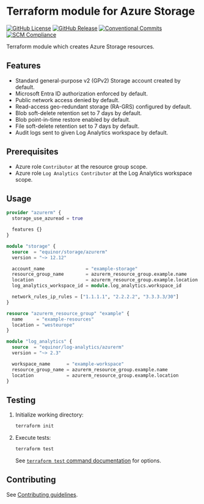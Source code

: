 # Terraform module for Azure Storage

[![GitHub License](https://img.shields.io/github/license/equinor/terraform-azurerm-storage)](https://github.com/equinor/terraform-azurerm-storage/blob/main/LICENSE)
[![GitHub Release](https://img.shields.io/github/v/release/equinor/terraform-azurerm-storage)](https://github.com/equinor/terraform-azurerm-storage/releases/latest)
[![Conventional Commits](https://img.shields.io/badge/Conventional%20Commits-1.0.0-%23FE5196?logo=conventionalcommits&logoColor=white)](https://conventionalcommits.org)
[![SCM Compliance](https://scm-compliance-api.radix.equinor.com/repos/equinor/terraform-azurerm-storage/badge)](https://developer.equinor.com/governance/scm-policy/)

Terraform module which creates Azure Storage resources.

## Features

- Standard general-purpose v2 (GPv2) Storage account created by default.
- Microsoft Entra ID authorization enforced by default.
- Public network access denied by default.
- Read-access geo-redundant storage (RA-GRS) configured by default.
- Blob soft-delete retention set to 7 days by default.
- Blob point-in-time restore enabled by default.
- File soft-delete retention set to 7 days by default.
- Audit logs sent to given Log Analytics workspace by default.

## Prerequisites

- Azure role `Contributor` at the resource group scope.
- Azure role `Log Analytics Contributor` at the Log Analytics workspace scope.

## Usage

```terraform
provider "azurerm" {
  storage_use_azuread = true

  features {}
}

module "storage" {
  source  = "equinor/storage/azurerm"
  version = "~> 12.12"

  account_name               = "example-storage"
  resource_group_name        = azurerm_resource_group.example.name
  location                   = azurerm_resource_group.example.location
  log_analytics_workspace_id = module.log_analytics.workspace_id

  network_rules_ip_rules = ["1.1.1.1", "2.2.2.2", "3.3.3.3/30"]
}

resource "azurerm_resource_group" "example" {
  name     = "example-resources"
  location = "westeurope"
}

module "log_analytics" {
  source  = "equinor/log-analytics/azurerm"
  version = "~> 2.3"

  workspace_name      = "example-workspace"
  resource_group_name = azurerm_resource_group.example.name
  location            = azurerm_resource_group.example.location
}
```

## Testing

1. Initialize working directory:

    ```bash
    terraform init
    ```

1. Execute tests:

    ```bash
    terraform test
    ```

    See [`terraform test` command documentation](https://developer.hashicorp.com/terraform/cli/commands/test) for options.

## Contributing

See [Contributing guidelines](https://github.com/equinor/terraform-baseline/blob/main/CONTRIBUTING.md).
